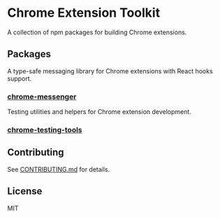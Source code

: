 # Chrome Extension Toolkit

A collection of npm packages for building Chrome extensions.

## Packages

A type-safe messaging library for Chrome extensions with React hooks support.

### [chrome-messenger](./packages/chrome-extension-messenger/README.md)

Testing utilities and helpers for Chrome extension development.

### [chrome-testing-tools](./packages/chrome-extension-testing-tools/README.md)

## Contributing

See [CONTRIBUTING.md](CONTRIBUTING.md) for details.

## License

MIT
